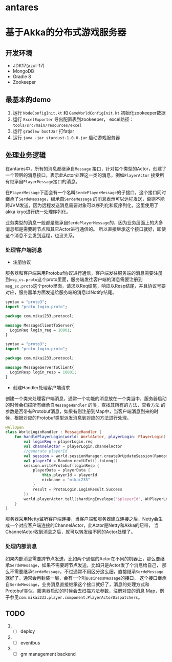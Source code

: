 # antares

# 基于Akka的分布式游戏服务器

## 开发环境

- JDK17(azul-17)
- MongoDB
- Gradle 8
- Zookeeper

## 最基本的demo

1. 运行  `NodeConfigInit.kt` 和 `GameWorldConfigInit.kt` 初始化zookeeper数据
2. 运行 `ExcelExporter` 导出配置表到zookeeper， excel路径：`tools/src/main/resources/excel`
3. 运行 `gradlew bootJar` 打fatjar
4. 运行 `java -jar stardust-1.0.0.jar` 启动游戏服务器

## 处理业务逻辑

在antares中，所有的消息都继承自`Message`
接口，针对每个类型的Actor，创建了一个顶层的消息接口，表示此Actor处理这一类的消息，例如`PlayerActor`
接受所有继承自`PlayerMessage`接口的消息。

在`PlayerMessage`下面会有一个名叫`SerdePlayerMessage`的子接口，这个接口同时继承了`SerdeMessage`，继承自`SerdeMessage`
的消息表示可以远程发送，否则不能跨JVM发送，因为远程发送消息需要对象可以序列化和反序列化，这里使用了akka kryo进行统一处理序列化。

业务类型的消息一般都是继承自`SerdePlayerMessage`的，因为业务层面上的大多消息都是需要跨节点和其它Actor进行通信的。
所以直接继承这个接口就好，即使这个消息不会发到远程，也没关系。

### 处理客户端消息

- 注册协议

服务器和客户端采用Protobuf协议进行通信，客户端发往服务端的消息需要注册到`msg_cs.proto`这个proto里面，服务端发往客户端的消息需要注册到
`msg_sc.proto`这个proto里面，请求以Req结尾，响应以Resp结尾，并且协议号要对应，服务器单方面发送给服务端的消息以Notify结尾。

```protobuf
syntax = "proto3";
import "proto_login.proto";

package com.mikai233.protocol;

message MessageClientToServer{
  LoginReq login_req = 10001;
}
```

```protobuf
syntax = "proto3";
import "proto_login.proto";

package com.mikai233.protocol;

message MessageServerToClient{
  LoginResp login_resp = 10001;
}
```

- 创建Handler处理客户端请求

创建一个类来处理客户端消息，通常一个功能的消息放在一个类当中，服务器启动的时候会扫描所有继承自`MessageHandler`
的类，查找其所有的方法，查看方法
的参数是否带有Protobuf消息，如果有则注册到Map中，当客户端消息到来的时候，根据对应的Protobuf类型派发消息到对应的方法进行处理。

```kotlin
@AllOpen
class WorldLoginHandler : MessageHandler {
    fun handlePlayerLogin(world: WorldActor, playerLogin: PlayerLogin) {
        val loginReq = playerLogin.req
        val channelActor = playerLogin.channelActor
        //generate playerId
        val session = world.sessionManager.createOrUpdateSession(Random.nextUInt().toLong(), channelActor)
        val playerId = Random.nextUInt().toLong()
        session.writeProtobuf(loginResp {
            playerData = playerData {
                this.playerId = playerId
                nickname = "mikai233"
            }
            result = ProtoLogin.LoginResult.Success
        })
        world.playerActor.tell(shardingEnvelope("$playerId", WHPlayerLogin("mikai233", playerId, world.worldId)))
    }
}
```

服务器采用Netty监听客户端连接，当客户端和服务器建立连接之后，Netty会生成一个对应客户端连接的ChannelActor，此Actor是Netty和Akka的纽带，
当ChannelActor收到消息之后，就可以转发给不同的Actor处理了。

### 处理内部消息

如果内部消息需要跨节点发送，比如两个通信的Actor在不同的机器上，那么要继承`SerdeMessage`，如果不需要跨节点发送，比如只是Actor发了个消息给自己，
那么不需要继承`SerdeMessage`，不过通常不用区分这么细，直接继承`SerdeMessage`
就好了，通常会再封装一层，会有一个叫`BusinessMessage`的接口，
这个接口继承自`SerdeMessage`，业务消息直接继承这个接口就好了，消息的处理方式和Protobuf类似，服务器启动的时候会去扫描方法参数，注册对应的消息
Map，例子参见`com.mikai233.player.component.PlayerActorDispatchers`。

## TODO

1.
    - [ ] deploy
2.
    - [ ] eventbus
3.
    - [ ] gm management backend

